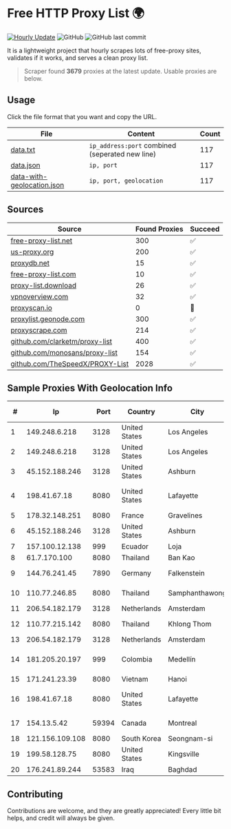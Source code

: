 
# Free HTTP Proxy List 🌍

[![Hourly Update](https://github.com/mertguvencli/http-proxy-list/actions/workflows/main.yml/badge.svg?branch=main)](https://github.com/mertguvencli/http-proxy-list/actions/workflows/main.yml)
![GitHub](https://img.shields.io/github/license/mertguvencli/http-proxy-list)
![GitHub last commit](https://img.shields.io/github/last-commit/mertguvencli/http-proxy-list)

It is a lightweight project that hourly scrapes lots of free-proxy sites, validates if it works, and serves a clean proxy list.


> Scraper found **3679** proxies at the latest update. Usable proxies are below.

## Usage

Click the file format that you want and copy the URL.


|File|Content|Count|
|----|-------|-----|
|[data.txt](https://raw.githubusercontent.com/mertguvencli/http-proxy-list/main/proxy-list/data.txt)|`ip_address:port` combined (seperated new line)|117|
|[data.json](https://raw.githubusercontent.com/mertguvencli/http-proxy-list/main/proxy-list/data.json)|`ip, port`|117|
|[data-with-geolocation.json](https://raw.githubusercontent.com/mertguvencli/http-proxy-list/main/proxy-list/data-with-geolocation.json)|`ip, port, geolocation`|117|

## Sources

|Source|Found Proxies|Succeed|
|------|-------------|-------|
|[free-proxy-list.net](https://free-proxy-list.net)|300|✅|
|[us-proxy.org](https://www.us-proxy.org)|200|✅|
|[proxydb.net](http://proxydb.net)|15|✅|
|[free-proxy-list.com](https://free-proxy-list.com/?page=&port=&type%5B%5D=http&type%5B%5D=https&up_time=0&search=Search)|10|✅|
|[proxy-list.download](https://www.proxy-list.download/HTTP)|26|✅|
|[vpnoverview.com](https://vpnoverview.com/privacy/anonymous-browsing/free-proxy-servers)|32|✅|
|[proxyscan.io](https://www.proxyscan.io)|0|🚫|
|[proxylist.geonode.com](https://proxylist.geonode.com/api/proxy-list?limit=300&page=1&sort_by=lastChecked&sort_type=desc&protocols=http,https)|300|✅|
|[proxyscrape.com](https://api.proxyscrape.com/v2/?request=displayproxies&protocol=http&timeout=10000&country=all&ssl=all&anonymity=all)|214|✅|
|[github.com/clarketm/proxy-list](https://raw.githubusercontent.com/clarketm/proxy-list/master/proxy-list-raw.txt)|400|✅|
|[github.com/monosans/proxy-list](https://raw.githubusercontent.com/monosans/proxy-list/main/proxies/http.txt)|154|✅|
|[github.com/TheSpeedX/PROXY-List](https://raw.githubusercontent.com/TheSpeedX/PROXY-List/master/http.txt)|2028|✅|


## Sample Proxies With Geolocation Info

|#|Ip|Port|Country|City|Internet Service Provider|
|-|--|----|-------|----|-------------------------|
|1|149.248.6.218|3128|United States|Los Angeles|The Constant Company|
|2|149.248.6.218|3128|United States|Los Angeles|The Constant Company|
|3|45.152.188.246|3128|United States|Ashburn|Sprint|
|4|198.41.67.18|8080|United States|Lafayette|Cox Communications Inc.|
|5|178.32.148.251|8080|France|Gravelines|OVH SAS|
|6|45.152.188.246|3128|United States|Ashburn|Sprint|
|7|157.100.12.138|999|Ecuador|Loja|Telconet S.A|
|8|61.7.170.100|8080|Thailand|Ban Kao|CAT-BB|
|9|144.76.241.45|7890|Germany|Falkenstein|Hetzner Online GmbH|
|10|110.77.246.85|8080|Thailand|Samphanthawong|CAT Telecom Public Company Limited|
|11|206.54.182.179|3128|Netherlands|Amsterdam|Webzilla B.V.|
|12|110.77.215.142|8080|Thailand|Khlong Thom|CAT Telecom Public Company Limited|
|13|206.54.182.179|3128|Netherlands|Amsterdam|Webzilla B.V.|
|14|181.205.20.197|999|Colombia|Medellín|EPM Telecomunicaciones S.A. E.S.P.|
|15|171.241.23.39|8080|Vietnam|Hanoi|Viettel Corporation|
|16|198.41.67.18|8080|United States|Lafayette|Cox Communications Inc.|
|17|154.13.5.42|59394|Canada|Montreal|Zhihua Lu trading as HostHub|
|18|121.156.109.108|8080|South Korea|Seongnam-si|Korea Telecom|
|19|199.58.128.75|8080|United States|Kingsville|Foremost Telecommunications|
|20|176.241.89.244|53583|Iraq|Baghdad|Hayat ISP|



## Contributing

Contributions are welcome, and they are greatly appreciated! Every
little bit helps, and credit will always be given.


